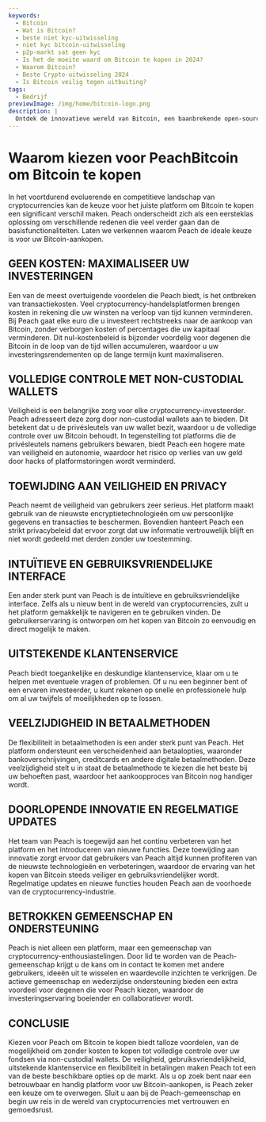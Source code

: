```yaml
---
keywords:
  - Bitcoin
  - Wat is Bitcoin?
  - beste niet kyc-uitwisseling
  - niet kyc bitcoin-uitwisseling
  - p2p-markt sat geen kyc
  - Is het de moeite waard om Bitcoin te kopen in 2024?
  - Waarom Bitcoin?
  - Beste Crypto-uitwisseling 2024
  - Is Bitcoin veilig tegen uitbuiting?
tags:
  - Bedrijf
previewImage: /img/home/bitcoin-logo.png
description: |
  Ontdek de innovatieve wereld van Bitcoin, een baanbrekende open-source software die een digitale en gedecentraliseerde valuta mogelijk maakt in een wereldwijd netwerk.
---
```


# Waarom kiezen voor PeachBitcoin om Bitcoin te kopen

In het voortdurend evoluerende en competitieve landschap van cryptocurrencies kan de keuze voor het juiste platform om Bitcoin te kopen een significant verschil maken. Peach onderscheidt zich als een eersteklas oplossing om verschillende redenen die veel verder gaan dan de basisfunctionaliteiten. Laten we verkennen waarom Peach de ideale keuze is voor uw Bitcoin-aankopen.

## GEEN KOSTEN: MAXIMALISEER UW INVESTERINGEN

Een van de meest overtuigende voordelen die Peach biedt, is het ontbreken van transactiekosten. Veel cryptocurrency-handelsplatformen brengen kosten in rekening die uw winsten na verloop van tijd kunnen verminderen. Bij Peach gaat elke euro die u investeert rechtstreeks naar de aankoop van Bitcoin, zonder verborgen kosten of percentages die uw kapitaal verminderen. Dit nul-kostenbeleid is bijzonder voordelig voor degenen die Bitcoin in de loop van de tijd willen accumuleren, waardoor u uw investeringsrendementen op de lange termijn kunt maximaliseren.

## VOLLEDIGE CONTROLE MET NON-CUSTODIAL WALLETS

Veiligheid is een belangrijke zorg voor elke cryptocurrency-investeerder. Peach adresseert deze zorg door non-custodial wallets aan te bieden. Dit betekent dat u de privésleutels van uw wallet bezit, waardoor u de volledige controle over uw Bitcoin behoudt. In tegenstelling tot platforms die de privésleutels namens gebruikers bewaren, biedt Peach een hogere mate van veiligheid en autonomie, waardoor het risico op verlies van uw geld door hacks of platformstoringen wordt verminderd.

## TOEWIJDING AAN VEILIGHEID EN PRIVACY

Peach neemt de veiligheid van gebruikers zeer serieus. Het platform maakt gebruik van de nieuwste encryptietechnologieën om uw persoonlijke gegevens en transacties te beschermen. Bovendien hanteert Peach een strikt privacybeleid dat ervoor zorgt dat uw informatie vertrouwelijk blijft en niet wordt gedeeld met derden zonder uw toestemming.

## INTUÏTIEVE EN GEBRUIKSVRIENDELIJKE INTERFACE

Een ander sterk punt van Peach is de intuïtieve en gebruiksvriendelijke interface. Zelfs als u nieuw bent in de wereld van cryptocurrencies, zult u het platform gemakkelijk te navigeren en te gebruiken vinden. De gebruikerservaring is ontworpen om het kopen van Bitcoin zo eenvoudig en direct mogelijk te maken.

## UITSTEKENDE KLANTENSERVICE

Peach biedt toegankelijke en deskundige klantenservice, klaar om u te helpen met eventuele vragen of problemen. Of u nu een beginner bent of een ervaren investeerder, u kunt rekenen op snelle en professionele hulp om al uw twijfels of moeilijkheden op te lossen.

## VEELZIJDIGHEID IN BETAALMETHODEN

De flexibiliteit in betaalmethoden is een ander sterk punt van Peach. Het platform ondersteunt een verscheidenheid aan betaalopties, waaronder bankoverschrijvingen, creditcards en andere digitale betaalmethoden. Deze veelzijdigheid stelt u in staat de betaalmethode te kiezen die het beste bij uw behoeften past, waardoor het aankoopproces van Bitcoin nog handiger wordt.

## DOORLOPENDE INNOVATIE EN REGELMATIGE UPDATES

Het team van Peach is toegewijd aan het continu verbeteren van het platform en het introduceren van nieuwe functies. Deze toewijding aan innovatie zorgt ervoor dat gebruikers van Peach altijd kunnen profiteren van de nieuwste technologieën en verbeteringen, waardoor de ervaring van het kopen van Bitcoin steeds veiliger en gebruiksvriendelijker wordt. Regelmatige updates en nieuwe functies houden Peach aan de voorhoede van de cryptocurrency-industrie.

## BETROKKEN GEMEENSCHAP EN ONDERSTEUNING

Peach is niet alleen een platform, maar een gemeenschap van cryptocurrency-enthousiastelingen. Door lid te worden van de Peach-gemeenschap krijgt u de kans om in contact te komen met andere gebruikers, ideeën uit te wisselen en waardevolle inzichten te verkrijgen. De actieve gemeenschap en wederzijdse ondersteuning bieden een extra voordeel voor degenen die voor Peach kiezen, waardoor de investeringservaring boeiender en collaboratiever wordt.

## CONCLUSIE

Kiezen voor Peach om Bitcoin te kopen biedt talloze voordelen, van de mogelijkheid om zonder kosten te kopen tot volledige controle over uw fondsen via non-custodial wallets. De veiligheid, gebruiksvriendelijkheid, uitstekende klantenservice en flexibiliteit in betalingen maken Peach tot een van de beste beschikbare opties op de markt. Als u op zoek bent naar een betrouwbaar en handig platform voor uw Bitcoin-aankopen, is Peach zeker een keuze om te overwegen. Sluit u aan bij de Peach-gemeenschap en begin uw reis in de wereld van cryptocurrencies met vertrouwen en gemoedsrust.